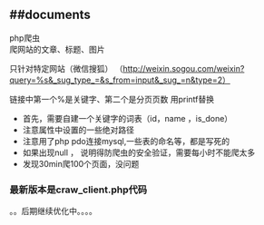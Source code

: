 ##documents
----
php爬虫  
爬网站的文章、标题、图片

只针对特定网站（微信搜狐）
（http://weixin.sogou.com/weixin?query=%s&_sug_type_=&s_from=input&_sug_=n&type=2）

链接中第一个%是关键字、第二个是分页页数  用printf替换

- 首先，需要自建一个关键字的词表（id，name ，is_done）
- 注意属性中设置的一些绝对路径
- 注意用了php pdo连接mysql,一些表的命名等，都是写死的
- 如果出现null ， 说明得防爬虫的安全验证，需要每小时不能爬太多
- 发现30min爬100个页面，没问题


### 最新版本是craw_client.php代码

。。后期继续优化中。。。。


